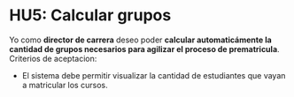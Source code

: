 # HU5: Calcular grupos

Yo como **director de carrera**
deseo poder **calcular automaticámente la cantidad de grupos necesarios para agilizar el proceso de prematricula**.
Criterios de aceptacion:
- El sistema debe permitir visualizar la cantidad de estudiantes que vayan a matricular los cursos.